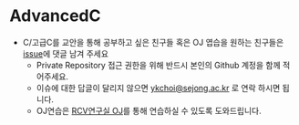 # AdvancedC
- C/고급C를 교안을 통해 공부하고 싶은 친구들 혹은 OJ 엽습을 원하는 친구들은 [issue](https://github.com/sejongresearch/AdvancedC/issues)에 댓글 남겨 주세요
  - Private Repository 접근 권한을 위해 반드시 본인의 Github 계정을 함께 적어주세요.
  - 이슈에 대한 답글이 달리지 않으면 ykchoi@sejong.ac.kr 로 연락 하시면 됩니다.
  - OJ연습은 [RCV연구실 OJ](http://server.rcv.sejong.ac.kr/)를 통해 연습하실 수 있도록 도와드립니다.
  
  
